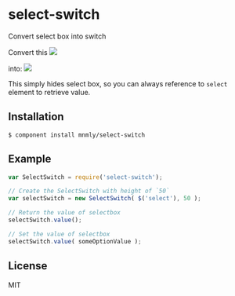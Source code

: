 
# select-switch

Convert select box into switch

Convert this
![](http://c.mnmly.com/LpYK/Image%202012.12.28%2012:44:30%20PM.png)

into:
![](http://c.mnmly.com/LppL/select-switch.gif)

This simply hides select box, so you can always reference to `select` element to retrieve value.

## Installation

    $ component install mnmly/select-switch


## Example

```js
var SelectSwitch = require('select-switch');

// Create the SelectSwitch with height of `50`
var selectSwitch = new SelectSwitch( $('select'), 50 );

// Return the value of selectbox
selectSwitch.value();

// Set the value of selectbox
selectSwitch.value( someOptionValue );

```

## License

  MIT
